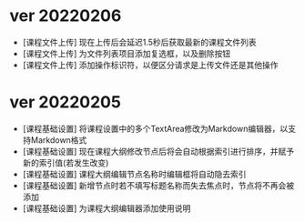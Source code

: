 # ver 20220206
- [课程文件上传] 现在上传后会延迟1.5秒后获取最新的课程文件列表
- [课程文件上传] 为文件列表项目添加复选框，以及删除按钮
- [课程文件上传] 添加操作标识符，以便区分请求是上传文件还是其他操作

# ver 20220205
- [课程基础设置] 将课程设置中的多个TextArea修改为Markdown编辑器，以支持Markdown格式
- [课程基础设置] 现在课程大纲修改节点后将会自动根据索引进行排序，并赋予新的索引值(若发生改变)
- [课程基础设置] 课程大纲编辑节点名称时编辑框将自动隐去索引
- [课程基础设置] 新增节点时若不填写标题名称而失去焦点时，节点将不再会被添加
- [课程基础设置] 为课程大纲编辑器添加使用说明
